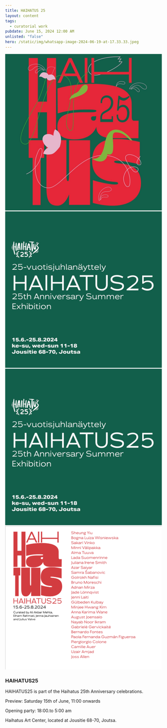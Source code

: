 ```yaml
---
title: HAIHATUS 25
layout: content
tags:
  - curatorial work
pubdate: June 15, 2024 12:00 AM
unlisted: "false"
hero: /static/img/whatsapp-image-2024-06-19-at-17.33.33.jpeg
---
```

![](/static/img/whatsapp-image-2024-06-19-at-17.33.33.jpeg)
![](/static/img/whatsapp-image-2024-06-19-at-17.33.34-1-.jpeg)
![](/static/img/whatsapp-image-2024-06-19-at-17.33.34-1-.jpeg)
![](/static/img/haihatus-artist-list.png)

### HAIHATUS25

HAIHATUS25 is part of the Haihatus 25th Anniversary celebrations. 

Preview: Saturday 15th of June, 11:00 onwards  

Opening party: 18:00.to 5:00 am 

Haihatus Art Center, located at Jousitie 68-70, Joutsa.
